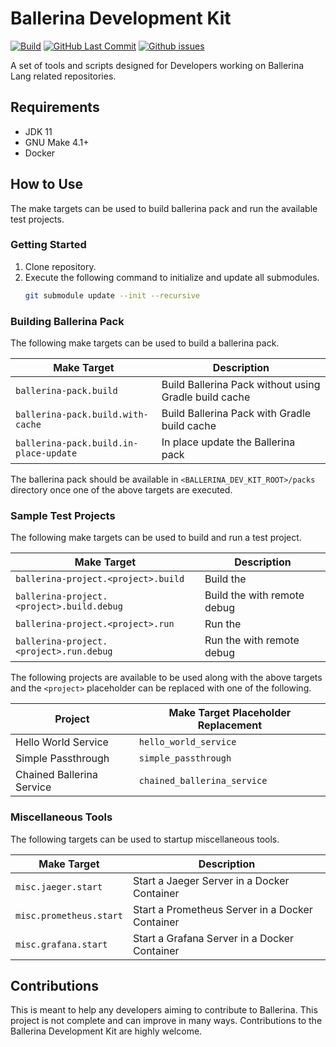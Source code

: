 # Ballerina Development Kit

[![Build](https://github.com/nadundesilva/ballerina-dev-kit/workflows/Build%20Branch/badge.svg)](https://github.com/nadundesilva/ballerina-dev-kit/actions?query=workflow%3A"Build+Branch"+branch%3Amain)
[![GitHub Last Commit](https://img.shields.io/github/last-commit/nadundesilva/ballerina-dev-kit.svg)](https://github.com/nadundesilva/ballerina-dev-kit/commits/master)
[![Github issues](https://img.shields.io/github/issues/nadundesilva/ballerina-dev-kit?label=Open%20Issues)](https://github.com/nadundesilva/ballerina-dev-kit/issues)

A set of tools and scripts designed for Developers working on Ballerina Lang related repositories.

## Requirements

* JDK 11
* GNU Make 4.1+
* Docker

## How to Use

The make targets can be used to build ballerina pack and run the available test projects.

### Getting Started

1. Clone repository.
2. Execute the following command to initialize and update all submodules.
   ```bash
   git submodule update --init --recursive
   ```

### Building Ballerina Pack

The following make targets can be used to build a ballerina pack.

| Make Target                            | Description                                           |
|----------------------------------------|-------------------------------------------------------|
| `ballerina-pack.build`                 | Build Ballerina Pack without using Gradle build cache |
| `ballerina-pack.build.with-cache`      | Build Ballerina Pack with Gradle build cache          |
| `ballerina-pack.build.in-place-update` | In place update the Ballerina pack                    |

The ballerina pack should be available in `<BALLERINA_DEV_KIT_ROOT>/packs` directory once one of the above targets
are executed.

### Sample Test Projects

The following make targets can be used to build and run a test project.

| Make Target                               | Description                           |
|-------------------------------------------|---------------------------------------|
| `ballerina-project.<project>.build`       | Build the <project>                   |
| `ballerina-project.<project>.build.debug` | Build the <project> with remote debug |
| `ballerina-project.<project>.run`         | Run the <project>                     |
| `ballerina-project.<project>.run.debug`   | Run the <project> with remote debug   |

The following projects are available to be used along with the above targets and the `<project>` placeholder can be
replaced with one of the following.

| Project                   | Make Target Placeholder Replacement |
|---------------------------|-------------------------------------|
| Hello World Service       | `hello_world_service`               |
| Simple Passthrough        | `simple_passthrough`                |
| Chained Ballerina Service | `chained_ballerina_service`         |

### Miscellaneous Tools

The following targets can be used to startup miscellaneous tools.

| Make Target             | Description                                     |
|-------------------------|-------------------------------------------------|
| `misc.jaeger.start`     | Start a Jaeger Server in a Docker Container     |
| `misc.prometheus.start` | Start a Prometheus Server in a Docker Container |
| `misc.grafana.start`    | Start a Grafana Server in a Docker Container    |

## Contributions

This is meant to help any developers aiming to contribute to Ballerina. This project is not complete and can improve
in many ways. Contributions to the Ballerina Development Kit are highly welcome.
